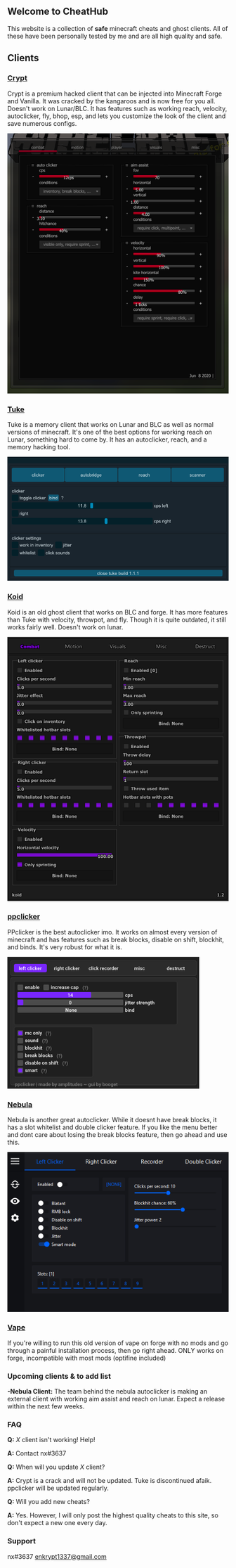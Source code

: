 ## Welcome to CheatHub

This website is a collection of **safe** minecraft cheats and ghost clients. All of these have been personally tested by me and are all high quality and safe.

## Clients

### [Crypt](https://github.com/akryl1k/chub.github.io/blob/gh-pages/crypt.exe?raw=true)

Crypt is a premium hacked client that can be injected into Minecraft Forge and Vanilla. It was cracked by the kangaroos and is now free for you all. Doesn't work on Lunar/BLC. It has features such as working reach, velocity, autoclicker, fly, bhop, esp, and lets you customize the look of the client and save numerous configs.

![crypt](crypt.png)

### [Tuke](https://github.com/akryl1k/chub.github.io/blob/gh-pages/tuke.exe?raw=true)

Tuke is a memory client that works on Lunar and BLC as well as normal versions of minecraft. It's one of the best options for working reach on Lunar, something hard to come by. It has an autoclicker, reach, and a memory hacking tool.

![Tuke Menu](tuke.png)

### [Koid](https://github.com/akryl1k/chub.github.io/blob/gh-pages/koid.exe?raw=true)

Koid is an old ghost client that works on BLC and forge. It has more features than Tuke with velocity, throwpot, and fly. Though it is quite outdated, it still works fairly well. Doesn't work on lunar.

![Koid Menu](koid.png)

### [ppclicker](https://github.com/akryl1k/chub.github.io/blob/gh-pages/ppclicker.exe?raw=true)

PPclicker is the best autoclicker imo. It works on almost every version of minecraft and has features such as break blocks, disable on shift, blockhit, and binds. It's very robust for what it is.

![ppclicker Menu](ppclicker.png)

### [Nebula](https://github.com/akryl1k/chub.github.io/blob/gh-pages/nebula.exe?raw=true)

Nebula is another great autoclicker. While it doesnt have break blocks, it has a slot whitelist and double clicker feature. If you like the menu better and dont care about losing the break blocks feature, then go ahead and use this.

![Nebula Menu](nebula.png)

### [Vape](https://jelte.one)

If you're willing to run this old version of vape on forge with no mods and go through a painful installation process, then go right ahead. ONLY works on forge, incompatible with most mods (optifine included)

### Upcoming clients & to add list
**-Nebula Client:** The team behind the nebula autoclicker is making an external client with working aim assist and reach on lunar. Expect a release within the next few weeks.


### FAQ 
**Q:** _X_ client isn't working! Help!

**A:** Contact nx#3637

**Q:** When will you update _X_ client?

**A:** Crypt is a crack and will not be updated. Tuke is discontinued afaik. ppclicker will be updated regularly.

**Q:** Will you add new cheats?

**A:** Yes. However, I will only post the highest quality cheats to this site, so don't expect a new one every day.

### Support
nx#3637 enkrypt1337@gmail.com
